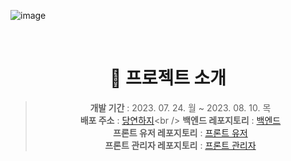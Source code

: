 ![image](https://github.com/FastCampus-Mini5/.github/assets/96504592/2273bb8f-5e2a-4004-ae54-406229547e79)

<div style="text-align: center;">

  <br>

<h1> 🐶 프로젝트 소개</h1>

> **개발 기간** : 2023. 07. 24. 월 ~ 2023. 08. 10. 목 <br />
> **배포 주소** : [당연하지](https://group5ofcourse.netlify.app/ 'https://group5ofcourseadmin.netlify.app/')<br />
> **백엔드 레포지토리** : [백엔드](https://github.com/FastCampus-Mini5/BE_server) <br />
> **프론트 유저 레포지토리** : [프론트 유저](https://github.com/FastCampus-Mini5/FE-Of-course) <br />
> **프론트 관리자 레포지토리** : [프론트 관리자](https://github.com/FastCampus-Mini5/FE-Of-course-admin) <br />

</div>
